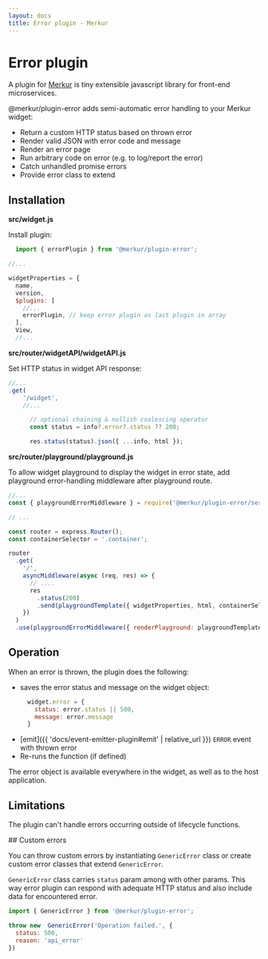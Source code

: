 ```yaml
---
layout: docs
title: Error plugin - Merkur
---
```


# Error plugin

A plugin for [Merkur](https://merkur.js.org/) is tiny extensible javascript library for front-end microservices.


@merkur/plugin-error adds semi-automatic error handling to your Merkur widget:

  * Return a custom HTTP status based on thrown error
  * Render valid JSON with error code and message
  * Render an error page
  * Run arbitrary code on error (e.g. to log/report the error)
  * Catch unhandled promise errors
  * Provide error class to extend


## Installation

**src/widget.js**

Install plugin:

```javascript
  import { errorPlugin } from '@merkur/plugin-error';

//...

widgetProperties = {
  name,
  version,
  $plugins: [
    //...
    errorPlugin, // keep error plugin as last plugin in array
  ],
  View,
  //...

```

**src/router/widgetAPI/widgetAPI.js**

Set HTTP status in widget API response:

```javascript
//...
.get(
    '/widget',
    //...

      // optional chaining & nullish coalescing operator
      const status = info?.error?.status ?? 200;

      res.status(status).json({ ...info, html });

```

**src/router/playground/playground.js**

To allow widget playground to display the widget in error state, add playground error-handling middleware after playground route.

```javascript
//...
const { playgroundErrorMiddleware } = require('@merkur/plugin-error/server');

// ...

const router = express.Router();
const containerSelector = '.container';

router
  .get(
    '/',
    asyncMiddleware(async (req, res) => {
      // ....
      res
        .status(200)
        .send(playgroundTemplate({ widgetProperties, html, containerSelector }));
    })
  )
  .use(playgroundErrorMiddleware({ renderPlayground: playgroundTemplate, containerSelector }))
```

## Operation

When an error is thrown, the plugin does the following:

* saves the error status and message on the widget object:
  ```javascript
    widget.error = {
      status: error.status || 500,
      message: error.message
    }
  ```
* [emit]({{ 'docs/event-emitter-plugin#emit' | relative_url }}) `ERROR` event with thrown error
* Re-runs the function (if defined)

The error object is available everywhere in the widget, as well as to the host application.

## Limitations

The plugin can't handle errors occurring outside of lifecycle functions.

## Custom errors

You can throw custom errors by instantiating `GenericError` class or create custom error classes that extend `GenericError`.

`GenericError` class carries `status` param among with other params. This way error plugin can respond with adequate HTTP status and also include data for encountered error.

```javascript
import { GenericError } from '@merkur/plugin-error';

throw new  GenericError('Operation failed.', {
  status: 500,
  reason: 'api_error'
})
```
